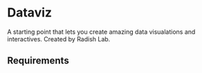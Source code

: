 # Dataviz
A starting point that lets you create amazing data visualations and interactives. Created by Radish Lab.

## Requirements

